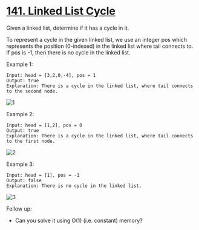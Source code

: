 # [141. Linked List Cycle](https://leetcode-cn.com/problems/linked-list-cycle/)

Given a linked list, determine if it has a cycle in it.

To represent a cycle in the given linked list, we use an integer pos which represents the position (0-indexed) in the linked list where tail connects to. If pos is -1, then there is no cycle in the linked list.

Example 1:

```text
Input: head = [3,2,0,-4], pos = 1
Output: true
Explanation: There is a cycle in the linked list, where tail connects to the second node.
```

![1](1.png)

Example 2:

```text
Input: head = [1,2], pos = 0
Output: true
Explanation: There is a cycle in the linked list, where tail connects to the first node.
```

![2](2.png)

Example 3:

```text
Input: head = [1], pos = -1
Output: false
Explanation: There is no cycle in the linked list.
```

![3](3.png)

Follow up:

- Can you solve it using O(1) (i.e. constant) memory?